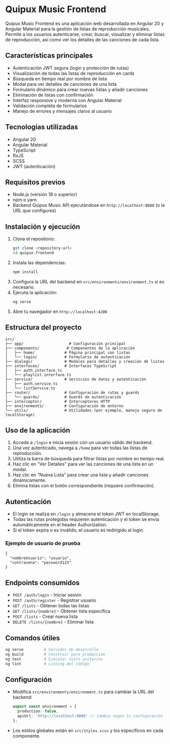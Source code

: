 # Quipux Music Frontend

Quipux Music Frontend es una aplicación web desarrollada en Angular 20 y Angular Material para la gestión de listas de reproducción musicales. Permite a los usuarios autenticarse, crear, buscar, visualizar y eliminar listas de reproducción, así como ver los detalles de las canciones de cada lista.

## Características principales

- Autenticación JWT segura (login y protección de rutas)
- Visualización de todas las listas de reproducción en cards
- Búsqueda en tiempo real por nombre de lista
- Modal para ver detalles de canciones de una lista
- Formulario dinámico para crear nuevas listas y añadir canciones
- Eliminación de listas con confirmación
- Interfaz responsive y moderna con Angular Material
- Validación completa de formularios
- Manejo de errores y mensajes claros al usuario

## Tecnologías utilizadas

- Angular 20
- Angular Material
- TypeScript
- RxJS
- SCSS
- JWT (autenticación)

## Requisitos previos

- Node.js (versión 18 o superior)
- npm o yarn
- Backend Quipux Music API ejecutándose en `http://localhost:8080` (o la URL que configures)

## Instalación y ejecución

1. Clona el repositorio:
   ```bash
   git clone <repository-url>
   cd quipux-frontend
   ```
2. Instala las dependencias:
   ```bash
   npm install
   ```
3. Configura la URL del backend en `src/environments/environment.ts` si es necesario.
4. Ejecuta la aplicación:
   ```bash
   ng serve
   ```
5. Abre tu navegador en `http://localhost:4200`

## Estructura del proyecto

```
src/
├── app/                    # Configuración principal
├── components/            # Componentes de la aplicación
│   ├── home/             # Página principal con listas
│   └── login/            # Formulario de autenticación
├── dialogs/              # Modales para detalles y creación de listas
├── interfaces/           # Interfaces TypeScript
│   ├── auth.interface.ts
│   └── playlist.interface.ts
├── service/              # Servicios de datos y autenticación
│   ├── auth.service.ts
│   └── listService.ts
├── router/               # Configuración de rutas y guards
│   └── guards/           # Guards de autenticación
├── interceptor/          # Interceptores HTTP
├── environments/         # Configuración de entorno
└── utils/                # Utilidades (por ejemplo, manejo seguro de localStorage)
```

## Uso de la aplicación

1. Accede a `/login` e inicia sesión con un usuario válido del backend.
2. Una vez autenticado, navega a `/home` para ver todas las listas de reproducción.
3. Utiliza la barra de búsqueda para filtrar listas por nombre en tiempo real.
4. Haz clic en "Ver Detalles" para ver las canciones de una lista en un modal.
5. Haz clic en "Nueva Lista" para crear una lista y añadir canciones dinámicamente.
6. Elimina listas con el botón correspondiente (requiere confirmación).

## Autenticación

- El login se realiza en `/login` y almacena el token JWT en localStorage.
- Todas las rutas protegidas requieren autenticación y el token se envía automáticamente en el header Authorization.
- Si el token expira o es inválido, el usuario es redirigido al login.

### Ejemplo de usuario de prueba

```
{
  "nombreUsuario": "usuario",
  "contrasena": "password123"
}
```

## Endpoints consumidos

- `POST /auth/login` - Iniciar sesión
- `POST /auth/register` - Registrar usuario
- `GET /lists` - Obtener todas las listas
- `GET /lists/{nombre}` - Obtener lista específica
- `POST /lists` - Crear nueva lista
- `DELETE /lists/{nombre}` - Eliminar lista

## Comandos útiles

```bash
ng serve         # Servidor de desarrollo
ng build         # Construir para producción
ng test          # Ejecutar tests unitarios
ng lint          # Linting del código
```

## Configuración

- Modifica `src/environments/environment.ts` para cambiar la URL del backend:
  ```typescript
  export const environment = {
    production: false,
    apiUrl: 'http://localhost:8080' // Cambia según tu configuración
  };
  ```
- Los estilos globales están en `src/styles.scss` y los específicos en cada componente.
